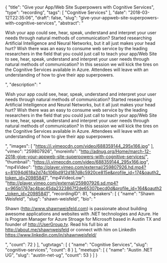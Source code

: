 {
  "title": "Give your App/Web Site Superpowers with Cognitive Services",
  "type": "recording",
  "tags": [
    "Cognitive Services"
  ],
  "date": "2018-03-12T22:35:06",
  "draft": false,
  "slug": "give-your-appweb-site-superpowers-with-cognitive-services",
  "abstract": "<p>Wish your app could see, hear, speak, understand and interpret your user needs through natural methods of communication? Started researching Artificial Intelligence and Neural Networks, but it all just makes your head hurt? Wish there was an easy to consume web service by the leading researchers in the field that you could just call to teach your app/Web Site to see, hear, speak, understand and interpret your user needs through natural methods of communication? In this session we will kick the tires on the Cognitive Services available in Azure. Attendees will leave with an understanding of how to give their app superpowers.</p>",
  "description": "<p>Wish your app could see, hear, speak, understand and interpret your user needs through natural methods of communication? Started researching Artificial Intelligence and Neural Networks, but it all just makes your head hurt? Wish there was an easy to consume web service by the leading researchers in the field that you could just call to teach your app/Web Site to see, hear, speak, understand and interpret your user needs through natural methods of communication? In this session we will kick the tires on the Cognitive Services available in Azure. Attendees will leave with an understanding of how to give their app superpowers.</p>",
  "images": [
    "https://i.vimeocdn.com/video/688359144_295x166.jpg"
  ],
  "vimeo": "259807926",
  "moreinfo": "http://adnug.org/Home/march-12-2018-give-your-appweb-site-superpowers-with-cognitive-services/",
  "thumbnail": "https://i.vimeocdn.com/video/688359144_295x166.jpg",
  "mp4Video": "http://player.vimeo.com/external/259807926.hd.mp4?s=81094d618a2d74c106bd912d187d8c5920ce815e&profile_id=174&oauth2_token_id=20985841",
  "mp4VideoLow": "http://player.vimeo.com/external/259807926.sd.mp4?s=965b1787ac4bac45da2323867f2de65307becd0d&profile_id=164&oauth2_token_id=20985841",
  "recordingID": 81,
  "speakers": [
    {
      "name": "Shawn Weisfeld",
      "slug": "shawn-weisfeld",
      "bio": "<p>Shawn (http://www.shawnweisfeld.com) is passionate about building awesome applications and websites with .NET technologies and Azure. He is Program Manager for Azure Stroage for Microsoft based in Austin TX and founder of http://UserGroup.tv. Read his full bio at http://about.me/shawnweisfeld or connect with him on LinkedIn https://www.linkedin.com/in/shawnweisfeld/</p>",
      "count": 72
    }
  ],
  "ugtvtags": [
    {
      "name": "Cognitive Services",
      "slug": "cognitive-services",
      "count": 8
    }
  ],
  "meetups": [
    {
      "name": "Austin .NET UG",
      "slug": "austin-net-ug",
      "count": 53
    }
  ]
}